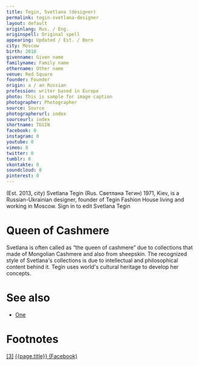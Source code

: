 ```yaml
---
title: Tegin, Svetlana (designer)
permalink: tegin-svetlana-designer
layout: default
originlang: Rus. / Eng.
originspell: Original spell
appearing: Updated / Est. / Born
city: Moscow
birth: 2018
givenname: Given name
familyname: Family name
othername: Other name
venue: Red Square
founder: Founder
origin: a / an Russian
profession: writer based in Europe
photo: This is sample for image caption
photographer: Photographer
source: Source
photographerurl: index
sourceurl: index
shortname: TEGIN
facebook: 0
instagram: 0
youtube: 0
vimeo: 0
twitter: 0
tumblr: 0
vkontakte: 0
soundcloud: 0
pinterest: 0
---
```


(Est. 2013, city) Svetlana Tegin (Rus. Светлана Тегин) 1971, Kiev, is a Russian-Ukrainian designer, founder of Tegin Fashion House living and working in Moscow. Sign in to edit Svetlana Tegin


# Queen of Cashmere

Svetlana is often called as “the queen of cashmere” due to collections that made of Mongolian Cashmere and also from sheepskin. The recognized style of Svetlana's collections is due to intellectual and philosophical content behind it. Tegin uses world's cultural heritage to develop her concepts.


# See also

+ [One](index)


# Footnotes

[[3]](#a3) <span id="f3"></span> [{{page.title}} (Facebook)](index)
